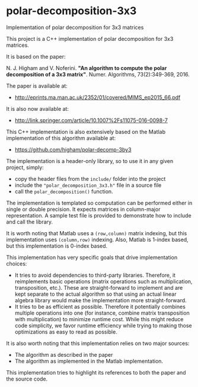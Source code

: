 # polar-decomposition-3x3
Implementation of polar decomposition for 3x3 matrices

This project is a C++ implementation of polar decomposition for 3x3 matrices.

It is based on the paper:

N. J. Higham and V. Noferini. **"An algorithm to compute the polar decomposition of a 3x3 matrix"**. Numer. Algorithms, 73(2):349-369, 2016.

The paper is available at:

- http://eprints.ma.man.ac.uk/2352/01/covered/MIMS_ep2015_66.pdf

It is also now available at:

- http://link.springer.com/article/10.1007%2Fs11075-016-0098-7

This C++ implementation is also extensively based on the Matlab implementation of this algorithm available at:

- https://github.com/higham/polar-decomp-3by3

The implementation is a header-only library, so to use it in any given project, simply:

- copy the header files from the `include/` folder into the project
- include the `"polar_decomposition_3x3.h"` file in a source file
- call the `polar_decomposition()` function.

The implementation is templated so computation can be performed either in single or double precision.  It expects matrices in column-major representation.  A sample test file is provided to demonstrate how to include and call the library.

It is worth noting that Matlab uses a `(row,column)` matrix indexing, but this implementation uses `(column,row)` indexing.  Also, Matlab is 1-index based, but this implementation is 0-index based.

This implementation has very specific goals that drive implementation choices:

- It tries to avoid dependencies to third-party libraries.  Therefore, it reimplements basic operations (matrix operations such as multiplication, transposition, etc.).  These are straight-forward to implement and are kept separate to the actual algorithm so that using an actual linear algebra library would make the implementation more straight-forward.
- It tries to be as efficient as possible.  Therefore it potentially combines multiple operations into one (for instance, combine matrix transposition with multiplication) to minimize runtime cost.  While this might reduce code simplicity, we favor runtime efficiency while trying to making those optimizations as easy to read as possible.

It is also worth noting that this implementation relies on two major sources:

- The algorithm as described in the paper
- The algorithm as implemented in the Matlab implementation.

This implementation tries to highlight its references to both the paper and the source code.

